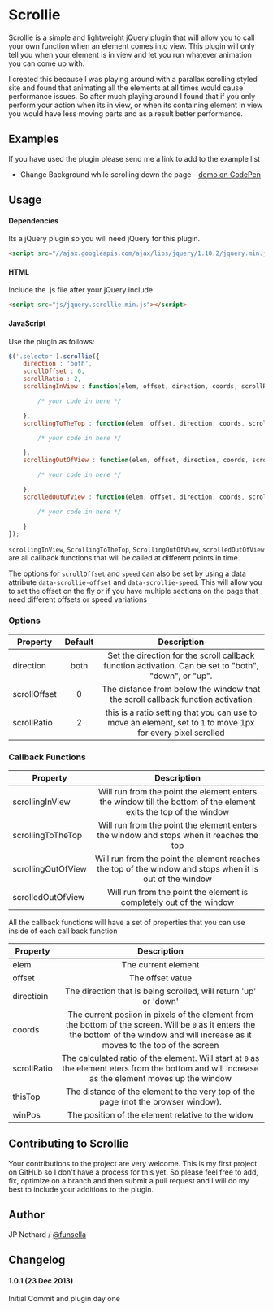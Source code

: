# Scrollie

Scrollie is a simple and lightweight jQuery plugin that will allow you to call your own function when an element comes into view. This plugin will only tell you when your element is in view and let you run whatever animation you can come up with.

I created this because I was playing around with a parallax scrolling styled site and found that animating all the elements at all times would cause performance issues. So after much playing around I found that if you only perform your action when its in view, or when its containing element in view you would have less moving parts and as a result better performance.

## Examples
If you have used the plugin please send me a link to add to the example list

* Change Background while scrolling down the page - [demo on CodePen](http://codepen.io/Funsella/pen/yLfAG)

## Usage

#### Dependencies

Its a jQuery plugin so you will need jQuery for this plugin.
```html
<script src="//ajax.googleapis.com/ajax/libs/jquery/1.10.2/jquery.min.js"></script>
```

#### HTML

Include the .js file after your jQuery include
```html
<script src="js/jquery.scrollie.min.js"></script>
```

#### JavaScript

Use the plugin as follows:

```js
$('.selector').scrollie({
    direction : 'both',
    scrollOffset : 0,
    scrollRatio : 2,
    scrollingInView : function(elem, offset, direction, coords, scrollRatio, thisTop, winPos){

        /* your code in here */

    },
    scrollingToTheTop : function(elem, offset, direction, coords, scrollRatio, thisTop, winPos){

        /* your code in here */

    },
    scrollingOutOfView : function(elem, offset, direction, coords, scrollRatio, thisTop, winPos){

        /* your code in here */

    },
    scrolledOutOfView : function(elem, offset, direction, coords, scrollRatio, thisTop, winPos){

        /* your code in here */

    }
});
```

`scrollingInView`, `ScrollingToTheTop`, `ScrollingOutOfView`, `scrolledOutOfView` are all callback functions that will be called at different points in time. 

The options for `scrollOffset` and `speed` can also be set by using a data attribute `data-scrollie-offset` and `data-scrollie-speed`. This will allow you to set the offset on the fly or if you have multiple sections on the page that need different offsets or speed variations


### Options

| Property      |Default        | Description                                                                      |
| ------------- |:-------------:|:--------------------------------------------------------------------------------:|
| direction     | both          | Set the direction for the scroll callback function activation. Can be set to "both", "down", or "up". |
| scrollOffset  | 0             | The distance from below the window that the scroll callback function activation  |
| scrollRatio   | 2             | this is a ratio setting that you can use to move an element, set to `1` to move 1px for every pixel scrolled |


### Callback Functions

| Property            | Description                                                                      |
| ------------------- |:--------------------------------------------------------------------------------:|
| scrollingInView     | Will run from the point the element enters the window till the bottom of the element exits the top of the window	|
| scrollingToTheTop   |	Will run from the point the element enters the window and stops when it reaches the top 	|
| scrollingOutOfView  |	Will run from the point the element reaches the top of the window and stops when it is out of the window	|
| scrolledOutOfView   |	Will run from the point the element is completely out of the window	 |

All the callback functions will have a set of properties that you can use inside of each call back function

| Property            | Description                                                                      |
| ------------------- |:--------------------------------------------------------------------------------:|
| elem     			  | The current element	|
| offset              | The offset vatue	|
| directioin		  | The direction that is being scrolled, will return 'up' or 'down'	|
| coords              | The current posiion in pixels of the element from the bottom of the screen. Will be `0` as it enters the the bottom of the window and will increase as it moves to the top of the screen 	|
| scrollRatio         | The calculated ratio of the element. Will start at `0` as the element eters from the bottom and will increase as the element moves up the window	|
| thisTop             | The distance of the element to the very top of the page (not the browser window).	|
| winPos              | The position of the element relative to the widow	|


## Contributing to Scrollie

Your contributions to the project are very welcome. This is my first project on GitHub so I don't have a process for this yet. So please feel free to add, fix, optimize on a branch and then submit a pull request and I will do my best to include your additions to the plugin.  

## Author
JP Nothard / [@funsella](https://twitter.com/Funsella)


## Changelog

#### 1.0.1 (23 Dec 2013)
Initial Commit and plugin day one






